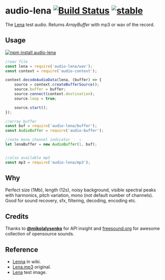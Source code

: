 # audio-lena [![Build Status](https://travis-ci.org/audiojs/audio-lena.svg?branch=master)](https://travis-ci.org/audiojs/audio-lena) [![stable](http://badges.github.io/stability-badges/dist/stable.svg)](http://github.com/badges/stability-badges)

The [Lena](https://www.freesound.org/people/heshamwhite/sounds/246148/) test audio. Returns _ArrayBuffer_ with mp3 or wav of the record.

## Usage

[![npm install audio-lena](https://nodei.co/npm/audio-lena.png?mini=true)](https://npmjs.org/package/audio-lena/)

```js
//wav file
const lena = require('audio-lena/wav');
const context = require('audio-context');

context.decodeAudioData(lena, (buffer) => {
	source = context.createBufferSource();
	source.buffer = buffer;
	source.connect(context.destination);
	source.loop = true;

	source.start();
});

//array buffer
const buf = require('audio-lena/buffer');
const AudioBuffer = require('audio-buffer');

//note mono channel indicator    ↓
let lenaBuffer = new AudioBuffer(1, buf);


//also available mp3
const mp3 = require('audio-lena/mp3');
```

## Why

Perfect size (1Mb), length (12s), noisy background, visible spectral peaks with harmonics, pitch variation, mono (not default number of channels). Good for sound recovery, sfx, filtering, decoding, encoding etc.

## Credits

Thanks to **[@mikolalysenko](https://github.com/mikolalysenko)** for API insight and [freesound.org](https://www.freesound.org) for awesome collection of opensource sounds.

## Reference

* [Lenna](https://en.wikipedia.org/wiki/Lenna) in wiki.
* [Lena.mp3](https://www.freesound.org/people/heshamwhite/sounds/246148/) original.
* [Lena](https://github.com/mikolalysenko/lena) test image.
